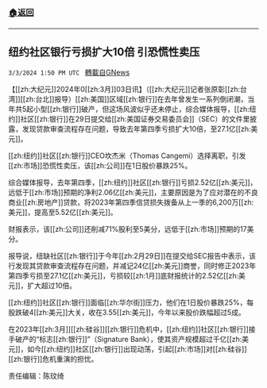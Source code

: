 ###  [:house:返回](README.md)
---


## 纽约社区银行亏损扩大10倍 引恐慌性卖压
`3/3/2024 1:50 PM UTC ` [轉載自GNews](https://gnews.org/articles/2361243)

【[[zh:大纪元]]2024年0[[zh:3月]]03日讯】（[[zh:大纪元]]记者张原彰[[zh:台湾]][[zh:台北]]报导）[[zh:美国]]区域[[zh:银行]]在去年曾发生一系列倒闭潮，当年共5起小型[[zh:银行]]破产，但这场风波似乎还未停止，综合媒体报导，[[zh:纽约]]社区[[zh:银行]]在29日提交给[[zh:美国证券交易委员会]]（SEC）的文件里披露，发现贷款审查流程存在问题，导致去年第四季亏损扩大10倍，至27.1亿[[zh:美元]]。

[[zh:纽约]]社区[[zh:银行]]CEO坎杰米（Thomas Cangemi）选择离职，引发[[zh:市场]]恐慌性卖压，该[[zh:公司]]在1日股价暴跌25%。

综合媒体报导，去年第四季，[[zh:纽约]]社区[[zh:银行]]亏损2.52亿[[zh:美元]]，远低于[[zh:市场]]预期的净利2.06亿[[zh:美元]]，主要原因是为了应对潜在的不良商业[[zh:房地产]]贷款，将2023年第四季信贷损失拨备从上一季的6,200万[[zh:美元]]，提高至5.52亿[[zh:美元]]。

财报表示，该[[zh:公司]]还削减71%股利至5美分，远低于[[zh:市场]]预期的17美分。

报导说，纽缺社区[[zh:银行]]于今年[[zh:2月29日]]在提交给SEC报告中表示，该行发现其贷款审查流程存在问题，并减记24亿[[zh:美元]]商誉，同时修正2023年第四季亏损至27.1亿[[zh:美元]]，亏损较[[zh:1月]]底财报统计的2.52亿[[zh:美元]]，扩大超过10倍。

[[zh:纽约]]社区[[zh:银行]]面临[[zh:华尔街]]压力，他们在1日股价暴跌25%，每股跌破4[[zh:美元]]大关，收在3.55[[zh:美元]]，今年以来股价跌幅超过5成。

在2023年[[zh:3月]][[zh:硅谷]][[zh:银行]]危机中，[[zh:纽约]]社区[[zh:银行]]接手破产的“标志[[zh:银行]]”（Signature Bank），使其资产规模超过千亿[[zh:美元]]，如今[[zh:纽约]]社区[[zh:银行]]出现动荡，引起[[zh:市场]]对[[zh:硅谷]][[zh:银行]]危机重演的担忧。

责任编辑：陈玟绮
